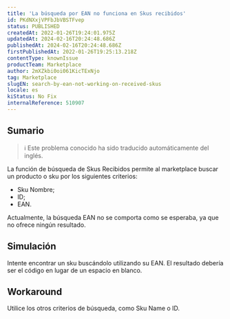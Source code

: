 ```yaml
---
title: 'La búsqueda por EAN no funciona en Skus recibidos'
id: PKdNXxjVPFbJbVBSTFvep
status: PUBLISHED
createdAt: 2022-01-26T19:24:01.975Z
updatedAt: 2024-02-16T20:24:48.686Z
publishedAt: 2024-02-16T20:24:48.686Z
firstPublishedAt: 2022-01-26T19:25:13.218Z
contentType: knownIssue
productTeam: Marketplace
author: 2mXZkbi0oi061KicTExNjo
tag: Marketplace
slugEN: search-by-ean-not-working-on-received-skus
locale: es
kiStatus: No Fix
internalReference: 510907
---
```


## Sumario

>ℹ️ Este problema conocido ha sido traducido automáticamente del inglés.


La función de búsqueda de Skus Recibidos permite al marketplace buscar un producto o sku por los siguientes criterios:
- Sku Nombre;
- ID;
- EAN.

Actualmente, la búsqueda EAN no se comporta como se esperaba, ya que no ofrece ningún resultado.


##

## Simulación


Intente encontrar un sku buscándolo utilizando su EAN.
El resultado debería ser el código en lugar de un espacio en blanco.



## Workaround


Utilice los otros criterios de búsqueda, como Sku Name o ID.






